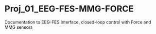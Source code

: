 # Proj_01_EEG-FES-MMG-FORCE
Documentation to EEG-FES interface, closed-loop control with Force and MMG sensors 
